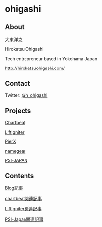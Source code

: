 # ohigashi

## About
大東洋克

Hirokatsu Ohigashi

Tech entrepreneur based in Yokohama Japan

http://hirokatsuohigashi.com/

## Contact

Twitter: [@h_ohigashi](https://twitter.com/h_ohigashi)

## Projects

[Chartbeat](https://chartbeat.com)

[LiftIgniter](https://www.liftigniter.com)

[PierX](https://pierx.co)

[namegear](https://namegear.co)

[PSI-JAPAN](https://psi.jp)

## Contents

[Blog記事](articles)

[chartbeat関連記事](chartbeat)

[LiftIgniter関連記事](LiftIgniter)

[PSI-Japan関連記事](PSI-Japan)

